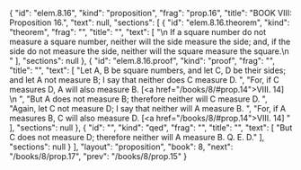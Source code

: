 {
  "id": "elem.8.16",
  "kind": "proposition",
  "frag": "prop.16",
  "title": "BOOK VIII: Proposition 16.",
  "text": null,
  "sections": [
    {
      "id": "elem.8.16.theorem",
      "kind": "theorem",
      "frag": "",
      "title": "",
      "text": [
        "\n       If a square number do not measure a square number, neither will the side measure the side; and, if the side do not measure the side, neither will the square measure the square.\n      "
      ],
      "sections": null
    },
    {
      "id": "elem.8.16.proof",
      "kind": "proof",
      "frag": "",
      "title": "",
      "text": [
        "Let A, B be square numbers, and let C, D be their sides; and let A not measure B; I say that neither does C measure D. ",
        "For, if C measures D, A will also measure B. [<a href=\"/books/8/#prop.14\">VIII. 14</a>] \n      ",
        "But A does not measure B; therefore neither will C measure D. ",
        "Again, let C not measure D; I say that neither will A measure B. ",
        "For, if A measures B, C will also measure D. [<a href=\"/books/8/#prop.14\">VIII. 14</a>] "
      ],
      "sections": null
    },
    {
      "id": "",
      "kind": "qed",
      "frag": "",
      "title": "",
      "text": [
        "But C does not measure D; therefore neither will A measure B. Q. E. D."
      ],
      "sections": null
    }
  ],
  "layout": "proposition",
  "book": 8,
  "next": "/books/8/prop.17",
  "prev": "/books/8/prop.15"
}
